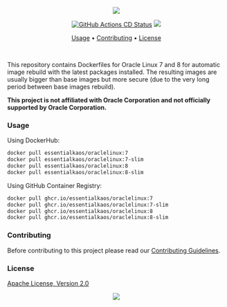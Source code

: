 <p align="center"><a href="#readme"><img src="https://gh.kaos.st/oraclelinux.svg"/></a></p>

<p align="center">
  <a href="https://kaos.sh/w/oraclelinux/cd"><img src="https://kaos.sh/w/oraclelinux/cd.svg" alt="GitHub Actions CD Status" /></a>
  <a href="#license"><img src="https://gh.kaos.st/apache2.svg"></a>
</p>

<p align="center"><a href="#usage">Usage</a> • <a href="#contributing">Contributing</a> • <a href="#license">License</a></p>

<br/>

This repository contains Dockerfiles for Oracle Linux 7 and 8 for automatic image rebuild with the latest packages installed. The resulting images are usually bigger than base images but more secure (due to the very long period between base images rebuild).

**This project is not affiliated with Oracle Corporation and not officially supported by Oracle Corporation.**

### Usage

Using DockerHub:

```bash
docker pull essentialkaos/oraclelinux:7
docker pull essentialkaos/oraclelinux:7-slim
docker pull essentialkaos/oraclelinux:8
docker pull essentialkaos/oraclelinux:8-slim
```

Using GitHub Container Registry:

```bash
docker pull ghcr.io/essentialkaos/oraclelinux:7
docker pull ghcr.io/essentialkaos/oraclelinux:7-slim
docker pull ghcr.io/essentialkaos/oraclelinux:8
docker pull ghcr.io/essentialkaos/oraclelinux:8-slim
```

### Contributing

Before contributing to this project please read our [Contributing Guidelines](https://github.com/essentialkaos/contributing-guidelines#contributing-guidelines).

### License

[Apache License, Version 2.0](http://www.apache.org/licenses/LICENSE-2.0)

<p align="center"><a href="https://essentialkaos.com"><img src="https://gh.kaos.st/ekgh.svg"/></a></p>

